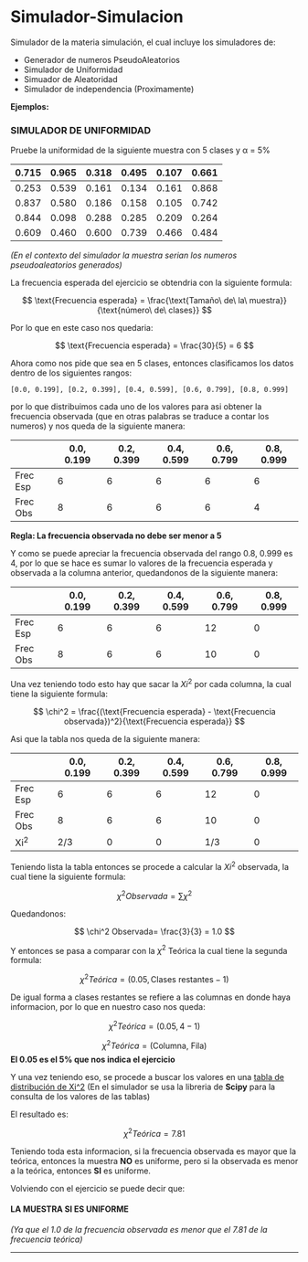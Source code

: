 # Simulador-Simulacion
Simulador de la materia simulación, el cual incluye los simuladores de:
- Generador de numeros PseudoAleatorios
- Simulador de Uniformidad
- Simuador de Aleatoridad
- Simulador de independencia (Proximamente)

**Ejemplos:**

### SIMULADOR DE UNIFORMIDAD 
Pruebe la uniformidad de la siguiente muestra con 5 clases y α = 5%

| 0.715 | 0.965 | 0.318 | 0.495 | 0.107 | 0.661 |
|-------|-------|-------|-------|-------|-------|
| 0.253 | 0.539 | 0.161 | 0.134 | 0.161 | 0.868 |
| 0.837 | 0.580 | 0.186 | 0.158 | 0.105 | 0.742 |
| 0.844 | 0.098 | 0.288 | 0.285 | 0.209 | 0.264 |
| 0.609 | 0.460 | 0.600 | 0.739 | 0.466 | 0.484 |

*(En el contexto del simulador la muestra serian los numeros pseudoaleatorios generados)*

La frecuencia esperada del ejercicio se obtendria con la siguiente formula:

$$ 
\text{Frecuencia esperada} = \frac{\text{Tamaño\ de\ la\ muestra}}{\text{número\ de\ clases}} 
$$

Por lo que en este caso nos quedaria:

$$
\text{Frecuencia esperada} = \frac{30}{5} = 6
$$

Ahora como nos pide que sea en 5 clases, entonces clasificamos los datos dentro de los siguientes rangos:

`[0.0, 0.199], [0.2, 0.399], [0.4, 0.599], [0.6, 0.799], [0.8, 0.999]`

por lo que distribuimos cada uno de los valores para asi obtener la frecuencia observada (que en otras palabras se traduce a contar los numeros) y nos queda de la siguiente manera:

|       |0.0, 0.199|0.2, 0.399|0.4, 0.599|0.6, 0.799|0.8, 0.999|
|-------|-------|-------|-------|-------|-------|
|Frec Esp|6|6|6|6|6|
|Frec Obs|8|6|6|6|4|

**Regla: La frecuencia observada no debe ser menor a 5**

Y como se puede apreciar la frecuencia observada del rango 0.8, 0.999 es 4, por lo que se hace es sumar lo valores de la frecuencia esperada y observada a la columna anterior, quedandonos de la siguiente manera:

|       |0.0, 0.199|0.2, 0.399|0.4, 0.599|0.6, 0.799|0.8, 0.999|
|-------|-------|-------|-------|-------|-------|
|Frec Esp|6|6|6|12|0|
|Frec Obs|8|6|6|10|0|

Una vez teniendo todo esto hay que sacar la $Xi^2$ por cada columna, la cual tiene la siguiente formula:

$$
\chi^2 = \frac{(\text{Frecuencia esperada} - \text{Frecuencia observada})^2}{\text{Frecuencia esperada}}
$$

Asi que la tabla nos queda de la siguiente manera:

|       | 0.0, 0.199 | 0.2, 0.399 | 0.4, 0.599 | 0.6, 0.799 | 0.8, 0.999 |
|-------|------------|------------|------------|------------|------------|
| Frec Esp |6|6|6|12|0|
| Frec Obs |8|6|6|10|0|
| Xi<sup>2</sup>|2/3|0|0|1/3|0|

Teniendo lista la tabla entonces se procede a calcular la $Xi^2$ observada, la cual tiene la siguiente formula:

$$
\chi^2 Observada= \sum \chi^2
$$

Quedandonos:

$$
\chi^2 Observada= \frac{3}{3} = 1.0
$$

Y entonces se pasa a comparar con la $\chi^2$ Teórica la cual tiene la segunda formula:

$$
\chi^2 Teórica= (0.05, \text{Clases restantes}-1)
$$

De igual forma a clases restantes se refiere a las columnas en donde haya informacion, por lo que en nuestro caso nos queda:

$$
\chi^2 Teórica= (0.05, 4-1)
$$

$$
\chi^2 Teórica= (\text{Columna, Fila})
$$
**El 0.05 es el 5% que nos indica el ejercicio**

Y una vez teniendo eso, se procede a buscar los valores en una [tabla de distribución de Xi^2](Tablas.pdf) (En el simulador se usa la libreria de **Scipy** para la consulta de los valores de las tablas)

El resultado es:

$$
\chi^2 Teórica= 7.81
$$

Teniendo toda esta informacion, si la frecuencia observada es mayor que la teórica, entonces la muestra **NO** es uniforme, pero si la observada es menor a la teórica, entonces **SI** es uniforme. 

Volviendo con el ejercicio se puede decir que:

#### LA MUESTRA SI ES UNIFORME

*(Ya que el 1.0 de la frecuencia observada es menor que el 7.81 de la frecuencia teórica)*
***

